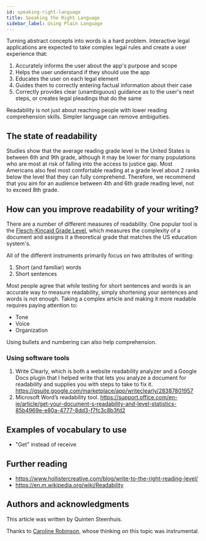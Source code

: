 ```yaml
---
id: speaking-right-language
title: Speaking the Right Language
sidebar_label: Using Plain Language
---
```


Turning abstract concepts into words is a hard problem. Interactive legal applications are expected
to take complex legal rules and create a user experience that:

1. Accurately informs the user about the app's purpose and scope
1. Helps the user understand if they should use the app
1. Educates the user on each legal element
1. Guides them to correctly entering factual information about their case
1. Correctly provides clear (unambiguous) guidance as to the user's next steps, or creates legal pleadings that do the same

Readability is not just about reaching people with lower reading comprehension skills. Simpler language can remove ambiguities.

## The state of readability

Studies show that the average reading grade level in the United States is between 6th and 9th grade, although it may be lower for
many populations who are most at risk of falling into the access to justice gap. Most Americans also feel most comfortable reading
at a grade level about 2 ranks below the level that they can fully comprehend. Therefore, we recommend that you aim for an audience
between 4th and 6th grade reading level, not to exceed 8th grade.

## How can you improve readability of your writing?

There are a number of different measures of readability. One popular tool is the [Flesch-Kincaid Grade Level](https://en.wikipedia.org/wiki/Flesch%E2%80%93Kincaid_readability_tests), which measures
the complexity of a document and assigns it a theoretical grade that matches the US education system's.

All of the different instruments primarily focus on two attributes of writing:

1. Short (and familiar) words
1. Short sentences

Most people agree that while testing for short sentences and words is an accurate way to measure readability, simply shortening your sentences and words is not enough. Taking a complex article and making it more readable requires paying attention to:

* Tone
* Voice
* Organization

Using bullets and numbering can also help comprehension.

### Using software tools

1.	Write Clearly, which is both a website readability analyzer and a Google Docs plugin that I helped write that lets you analyze a document for readability and supplies you with steps to take to fix it. https://gsuite.google.com/marketplace/app/writeclearly/28387801957
2.	Microsoft Word’s readability tool. https://support.office.com/en-ie/article/get-your-document-s-readability-and-level-statistics-85b4969e-e80a-4777-8dd3-f7fc3c8b3fd2


## Examples of vocabulary to use

* "Get" instead of receive

## Further reading

* https://www.hollistercreative.com/blog/write-to-the-right-reading-level/
* https://en.m.wikipedia.org/wiki/Readability

## Authors and acknowledgments

This article was written by Quinten Steenhuis.

Thanks to [Caroline Robinson](https://www.mlri.org/staff-member/caroline-robinson/), whose thinking on this topic was instrumental.